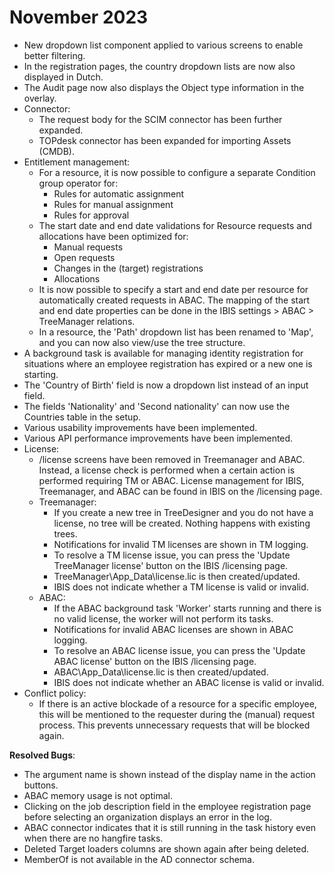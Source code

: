 # November 2023

- New dropdown list component applied to various screens to enable better filtering.
- In the registration pages, the country dropdown lists are now also displayed in Dutch.
- The Audit page now also displays the Object type information in the overlay.
- Connector:
  - The request body for the SCIM connector has been further expanded.
  - TOPdesk connector has been expanded for importing Assets (CMDB).
- Entitlement management:
  - For a resource, it is now possible to configure a separate Condition group operator for:
    - Rules for automatic assignment
    - Rules for manual assignment
    - Rules for approval
  - The start date and end date validations for Resource requests and allocations have been optimized for:
    - Manual requests
    - Open requests
    - Changes in the (target) registrations
    - Allocations
  - It is now possible to specify a start and end date per resource for automatically created requests in ABAC. The mapping of the start and end date properties can be done in the IBIS settings > ABAC > TreeManager relations.
  - In a resource, the 'Path' dropdown list has been renamed to 'Map', and you can now also view/use the tree structure.
- A background task is available for managing identity registration for situations where an employee registration has expired or a new one is starting.
- The 'Country of Birth' field is now a dropdown list instead of an input field.
- The fields 'Nationality' and 'Second nationality' can now use the Countries table in the setup.
- Various usability improvements have been implemented.
- Various API performance improvements have been implemented.
- License:
  - /license screens have been removed in Treemanager and ABAC. Instead, a license check is performed when a certain action is performed requiring TM or ABAC. License management for IBIS, Treemanager, and ABAC can be found in IBIS on the /licensing page.
  - Treemanager:
    - If you create a new tree in TreeDesigner and you do not have a license, no tree will be created. Nothing happens with existing trees.
    - Notifications for invalid TM licenses are shown in TM logging.
    - To resolve a TM license issue, you can press the 'Update TreeManager license' button on the IBIS /licensing page.
    - TreeManager\App_Data\license.lic is then created/updated.
    - IBIS does not indicate whether a TM license is valid or invalid.
  - ABAC:
    - If the ABAC background task 'Worker' starts running and there is no valid license, the worker will not perform its tasks.
    - Notifications for invalid ABAC licenses are shown in ABAC logging.
    - To resolve an ABAC license issue, you can press the 'Update ABAC license' button on the IBIS /licensing page.
    - ABAC\App_Data\license.lic is then created/updated.
    - IBIS does not indicate whether an ABAC license is valid or invalid.
- Conflict policy:
  - If there is an active blockade of a resource for a specific employee, this will be mentioned to the requester during the (manual) request process. This prevents unnecessary requests that will be blocked again.

**Resolved Bugs**:
  - The argument name is shown instead of the display name in the action buttons.
  - ABAC memory usage is not optimal.
  - Clicking on the job description field in the employee registration page before selecting an organization displays an error in the log.
  - ABAC connector indicates that it is still running in the task history even when there are no hangfire tasks.
  - Deleted Target loaders columns are shown again after being deleted.
  - MemberOf is not available in the AD connector schema.